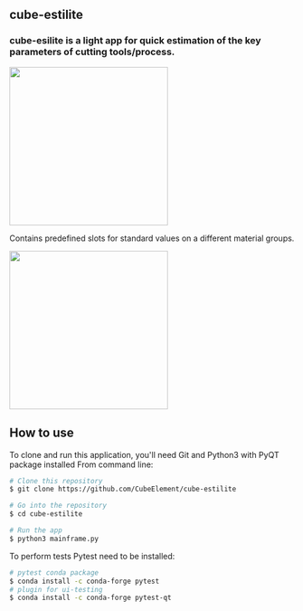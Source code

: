 
## cube-estilite
### cube-esilite is a light app for quick estimation of the key parameters of cutting tools/process. 

<img src="https://user-images.githubusercontent.com/70653782/121136287-c3e02280-c835-11eb-8ac5-b419113b1aff.png" width="280" />

Contains predefined slots for standard values on a different material groups.

<img src="https://user-images.githubusercontent.com/70653782/131310470-07bd082c-0dce-43f1-829d-3f64390eb4c6.gif" width="280" />

## How to use
To clone and run this application, you'll need Git and Python3 with PyQT package installed 
From command line:
```bash
# Clone this repository
$ git clone https://github.com/CubeElement/cube-estilite

# Go into the repository
$ cd cube-estilite

# Run the app
$ python3 mainframe.py
```
To perform tests Pytest need to be installed:
```bash
# pytest conda package
$ conda install -c conda-forge pytest
# plugin for ui-testing
$ conda install -c conda-forge pytest-qt
```
